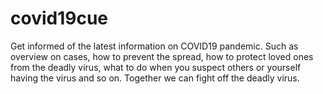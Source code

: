 # covid19cue
Get informed of the latest information on COVID19 pandemic. Such as overview on cases, how to prevent the spread, how to protect loved ones from the deadly virus, what to do when you suspect others or yourself having the virus and so on. Together we can fight off the deadly virus.
